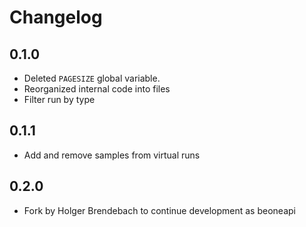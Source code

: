 # Changelog

## 0.1.0

- Deleted `PAGESIZE` global variable.
- Reorganized internal code into files
- Filter run by type

## 0.1.1

- Add and remove samples from virtual runs

## 0.2.0

- Fork by Holger Brendebach to continue development as beoneapi
